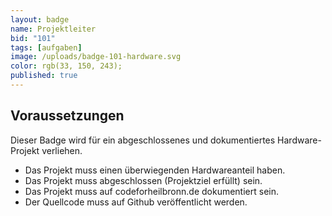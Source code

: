 ```yaml
---
layout: badge
name: Projektleiter
bid: "101"
tags: [aufgaben]
image: /uploads/badge-101-hardware.svg
color: rgb(33, 150, 243);
published: true
---
```


## Voraussetzungen

Dieser Badge wird für ein abgeschlossenes und dokumentiertes Hardware-Projekt verliehen.

* Das Projekt muss einen überwiegenden Hardwareanteil haben.
* Das Projekt muss abgeschlossen (Projektziel erfüllt) sein.
* Das Projekt muss auf codeforheilbronn.de dokumentiert sein.
* Der Quellcode muss auf Github veröffentlicht werden.

